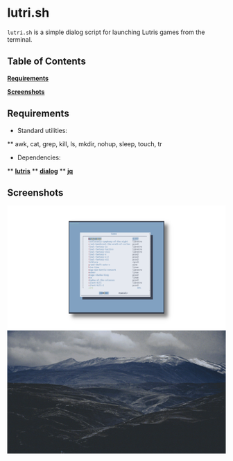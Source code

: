 # lutri.sh
`lutri.sh` is a simple dialog script for launching Lutris games from the terminal.

## Table of Contents

[**Requirements**](#requirements)

[**Screenshots**](#screenshots)

## Requirements

* Standard utilities:

** awk, cat, grep, kill, ls, mkdir, nohup, sleep, touch, tr

* Dependencies:

** [**lutris**](https://lutris.net/)
** [**dialog**](https://invisible-island.net/dialog/)
** [**jq**](https://stedolan.github.io/jq/)

## Screenshots

![Screenshot](/screenshot.png)
![Screencast](/screencast.gif)
